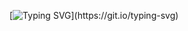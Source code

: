 [![Typing SVG](https://readme-typing-svg.herokuapp.com?font=Abril+Fatface&pause=1000&color=D90D5A&width=450&size=35&lines=Hey+There%2C+I+am+Vaaman+!!!)](https://git.io/typing-svg)

<!-- Streak Count  -->
<div align="center">
 <picture>
  <!-- dark mode -->
  <source media="(prefers-color-scheme: dark)" srcset="https://streak-stats.demolab.com/?user=VaamanChopra&theme=cobalt&border=7536B2&stroke=9243DD&ring=89502D&currStreakNum=03AC13&sideNums=03AC13&currStreakLabel=B65FCF&fire=FF9554&dates=ED820E&background=0d1117&hide_border=true">
  <!-- light mode -->
  <source media="(prefers-color-scheme: light)" srcset="https://streak-stats.demolab.com/?user=VaamanChopra&theme=cobalt&border=7536B2&stroke=7C14DE&ring=EA5900&currStreakNum=03AC13&sideNums=03AC13&currStreakLabel=B65FCF&fire=FF9554&dates=ED820E&hide_border=true">
  <img alt="" src="https://streak-stats.demolab.com/?user=VaamanChopra&theme=cobalt&border=7536B2&stroke=9243DD&ring=89502D&currStreakNum=03AC13&sideNums=03AC13&currStreakLabel=B65FCF&fire=FF9554&dates=ED820E&background=0d1117&hide_border=true">
</picture>
</div>


<!--
**VaamanChopra/VaamanChopra** is a ✨ _special_ ✨ repository because its `README.md` (this file) appears on your GitHub profile.

Here are some ideas to get you started:

- 🔭 I’m currently working on ...
- 🌱 I’m currently learning ...
- 👯 I’m looking to collaborate on ...
- 🤔 I’m looking for help with ...
- 💬 Ask me about ...
- 📫 How to reach me: ...
- 😄 Pronouns: ...
- ⚡ Fun fact: ...
-->
